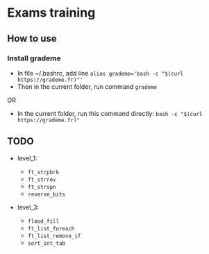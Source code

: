 # Exams training

## How to use

### Install grademe

- In file ~/.bashrc, add line `alias grademe='bash -c "$(curl https://grademe.fr)"'`
- Then in the current folder, run command `grademe`

OR

- In the current folder, run this command directly: `bash -c "$(curl https://grademe.fr)"`

##  TODO

- level_1:
	- `ft_strpbrk`
	- `ft_strrev`
	- `ft_strspn`
	- `reverse_bits`

- level_3:
	- `flood_fill`
	- `ft_list_foreach`
	- `ft_list_remove_if`
	- `sort_int_tab`
